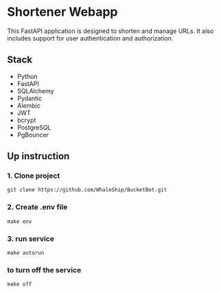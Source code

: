 # Shortener Webapp
This FastAPI application is designed to shorten and manage URLs. It also includes support for user authentication and authorization.

## Stack
- Python
- FastAPI
- SQLAlchemy
- Pydantic
- Alembic
- JWT
- bcrypt
- PostgreSQL
- PgBouncer


## Up instruction

### 1. Clone project
```commandline
git clone https://github.com/WhaleShip/BucketBot.git
```

### 2. Create .env file
```commandline
make env
```

### 3. run service
```commandline
make autorun
```

### to turn off the service
```commandline
make off
```
